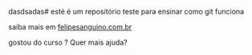 dasdsadas# esté é um repositório teste para ensinar como git funciona


saiba mais em [felipesanguino.com.br](https://www.linkedin.com/in/felipesanguino/)

gostou do curso ? Quer mais ajuda?
